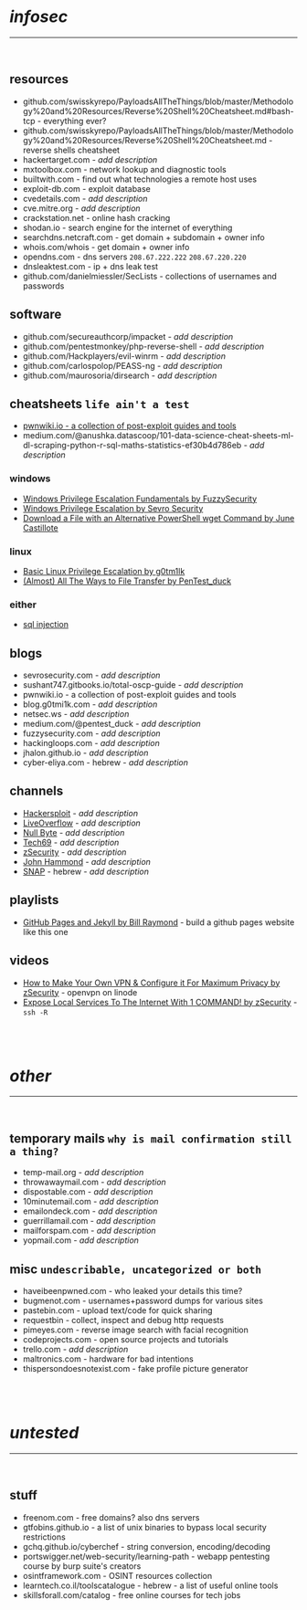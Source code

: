 # _infosec_

<hr><br>

## resources

- github.com/swisskyrepo/PayloadsAllTheThings/blob/master/Methodology%20and%20Resources/Reverse%20Shell%20Cheatsheet.md#bash-tcp - everything ever?
- github.com/swisskyrepo/PayloadsAllTheThings/blob/master/Methodology%20and%20Resources/Reverse%20Shell%20Cheatsheet.md - reverse shells cheatsheet
- hackertarget.com - _add description_
- mxtoolbox.com - network lookup and diagnostic tools
- builtwith.com - find out what technologies a remote host uses
- exploit-db.com - exploit database
- cvedetails.com - _add description_
- cve.mitre.org - _add description_
- crackstation.net - online hash cracking
- shodan.io - search engine for the internet of everything 
- searchdns.netcraft.com - get domain + subdomain + owner info
- whois.com/whois - get domain + owner info
- opendns.com - dns servers `208.67.222.222` `208.67.220.220`
- dnsleaktest.com - ip + dns leak test
- github.com/danielmiessler/SecLists - collections of usernames and passwords

## software

- github.com/secureauthcorp/impacket - _add description_
- github.com/pentestmonkey/php-reverse-shell - _add description_
- github.com/Hackplayers/evil-winrm - _add description_
- github.com/carlospolop/PEASS-ng - _add description_
- github.com/maurosoria/dirsearch - _add description_

## cheatsheets `life ain't a test`

- [pwnwiki.io - a collection of post-exploit guides and tools](http://pwnwiki.io)
- medium.com/@anushka.datascoop/101-data-science-cheat-sheets-ml-dl-scraping-python-r-sql-maths-statistics-ef30b4d786eb - _add description_

### windows

- [Windows Privilege Escalation Fundamentals by FuzzySecurity](https://fuzzysecurity.com/tutorials/16.html)
- [Windows Privilege Escalation by Sevro Security](https://sevrosecurity.com/checklists/windows-priv-esc/)
- [Download a File with an Alternative PowerShell wget Command by June Castillote](https://adamtheautomator.com/powershell-download-file/)

### linux

- [Basic Linux Privilege Escalation by g0tm1lk](https://blog.g0tmi1k.com/2011/08/basic-linux-privilege-escalation/)
- [(Almost) All The Ways to File Transfer by PenTest_duck](https://medium.com/@PenTest_duck/almost-all-the-ways-to-file-transfer-1bd6bf710d65)

### either

- [sql injection](https://www.netsparker.com/blog/web-security/sql-injection-cheat-sheet/)


## blogs

- sevrosecurity.com - _add description_
- sushant747.gitbooks.io/total-oscp-guide - _add description_
- pwnwiki.io - a collection of post-exploit guides and tools
- blog.g0tmi1k.com - _add description_
- netsec.ws - _add description_
- medium.com/@pentest_duck - _add description_
- fuzzysecurity.com - _add description_
- hackingloops.com - _add description_
- jhalon.github.io - _add description_
- cyber-eliya.com - hebrew - _add description_

## channels

- [Hackersploit](https://www.youtube.com/c/HackerSploit) - _add description_
- [LiveOverflow](https://www.youtube.com/c/LiveOverflow) - _add description_
- [Null Byte](https://www.youtube.com/c/NullByteWHT) - _add description_
- [Tech69](https://www.youtube.com/c/Tech69YT) - _add description_
- [zSecurity](https://www.youtube.com/c/zSecurity) - _add description_
- [John Hammond](https://www.youtube.com/c/JohnHammond010) -  _add description_
- [SNAP](https://www.youtube.com/c/ItSNAPGaming) - hebrew - _add description_

## playlists

- [GitHub Pages and Jekyll by Bill Raymond](https://www.youtube.com/playlist?list=PLWzwUIYZpnJuT0sH4BN56P5oWTdHJiTNq) - build a github pages website like this one

## videos

- [How to Make Your Own VPN & Configure it For Maximum Privacy by zSecurity](https://www.youtube.com/watch?v=rXwJwubqVmI) - openvpn on linode
- [Expose Local Services To The Internet With 1 COMMAND! by zSecurity](https://www.youtube.com/watch?v=111ZDMKVTL4) - `ssh -R`

<br><br>

# _other_

<hr><br>

## temporary mails `why is mail confirmation still a thing?`

- temp-mail.org - _add description_
- throwawaymail.com - _add description_
- dispostable.com - _add description_
- 10minutemail.com - _add description_
- emailondeck.com - _add description_
- guerrillamail.com - _add description_
- mailforspam.com - _add description_
- yopmail.com - _add description_

## misc `undescribable, uncategorized or both`

- haveibeenpwned.com - who leaked your details this time?
- bugmenot.com - usernames+password dumps for various sites
- pastebin.com - upload text/code for quick sharing
- requestbin - collect, inspect and debug http requests
- pimeyes.com - reverse image search with facial recognition
- codeprojects.com - open source projects and tutorials
- trello.com - _add description_
- maltronics.com - hardware for bad intentions
- thispersondoesnotexist.com - fake profile picture generator

<br><br>

# _untested_

<hr><br>

## stuff

- freenom.com - free domains? also dns servers
- gtfobins.github.io - a list of unix binaries to bypass local security restrictions
- gchq.github.io/cyberchef - string conversion, encoding/decoding
- portswigger.net/web-security/learning-path - webapp pentesting course by burp suite's creators
- osintframework.com - OSINT resources collection
- learntech.co.il/toolscatalogue - hebrew - a list of useful online tools
- skillsforall.com/catalog - free online courses for tech jobs
